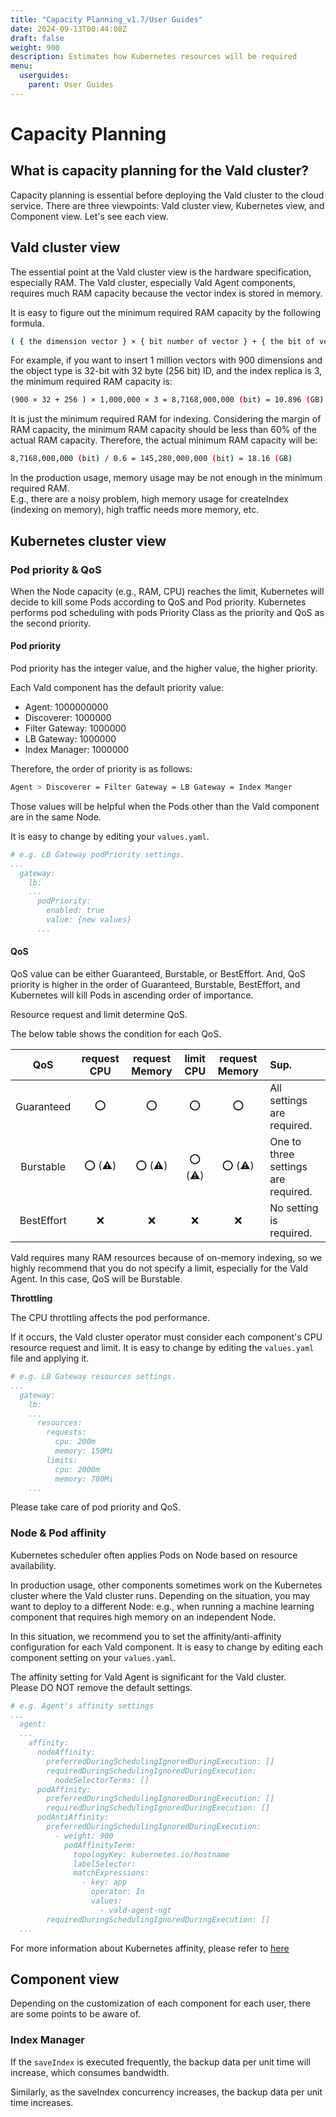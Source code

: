 ```yaml
---
title: "Capacity Planning_v1.7/User Guides"
date: 2024-09-13T00:44:08Z
draft: false
weight: 900
description: Estimates how Kubernetes resources will be required
menu:
  userguides:
    parent: User Guides
---
```


# Capacity Planning

## What is capacity planning for the Vald cluster?

Capacity planning is essential before deploying the Vald cluster to the cloud service.
There are three viewpoints: Vald cluster view, Kubernetes view, and Component view.
Let's see each view.

## Vald cluster view

The essential point at the Vald cluster view is the hardware specification, especially RAM.
The Vald cluster, especially Vald Agent components, requires much RAM capacity because the vector index is stored in memory.

It is easy to figure out the minimum required RAM capacity by the following formula.

```bash
( { the dimension vector } × { bit number of vector } + { the bit of vectors ID string } ) × { the maximum number of the vector } × { the index replica }
```

For example, if you want to insert 1 million vectors with 900 dimensions and the object type is 32-bit with 32 byte (256 bit) ID, and the index replica is 3, the minimum required RAM capacity is:

```bash
(900 × 32 + 256 ) × 1,000,000 × 3 = 8,7168,000,000 (bit) = 10.896 (GB)
```

It is just the minimum required RAM for indexing.
Considering the margin of RAM capacity, the minimum RAM capacity should be less than 60% of the actual RAM capacity.
Therefore, the actual minimum RAM capacity will be:

```bash
8,7168,000,000 (bit) / 0.6 = 145,280,000,000 (bit) = 18.16 (GB)
```

<div class="warn">
In the production usage, memory usage may be not enough in the minimum required RAM.<BR>
E.g., there are a noisy problem, high memory usage for createIndex (indexing on memory), high traffic needs more memory, etc.
</div>

## Kubernetes cluster view

### Pod priority & QoS

When the Node capacity (e.g., RAM, CPU) reaches the limit, Kubernetes will decide to kill some Pods according to QoS and Pod priority.
Kubernetes performs pod scheduling with pods Priority Class as the priority and QoS as the second priority.

#### Pod priority

Pod priority has the integer value, and the higher value, the higher priority.

Each Vald component has the default priority value:

- Agent: 1000000000
- Discoverer: 1000000
- Filter Gateway: 1000000
- LB Gateway: 1000000
- Index Manager: 1000000

Therefore, the order of priority is as follows:

```bash
Agent > Discoverer = Filter Gateway = LB Gateway = Index Manger
```

Those values will be helpful when the Pods other than the Vald component are in the same Node.

It is easy to change by editing your `values.yaml`.

```yaml
# e.g. LB Gateway podPriority settings.
...
  gateway:
    lb:
    ...
      podPriority:
        enabled: true
        value: {new values}
      ...
```

#### QoS

QoS value can be either Guaranteed, Burstable, or BestEffort.
And, QoS priority is higher in the order of Guaranteed, Burstable, BestEffort, and Kubernetes will kill Pods in ascending order of importance.

Resource request and limit determine QoS.

The below table shows the condition for each QoS.

|    QoS     |   request CPU   | request Memory  |    limit CPU    | request Memory  | Sup.                                |
| :--------: | :-------------: | :-------------: | :-------------: | :-------------: | :---------------------------------- |
| Guaranteed |       :o:       |       :o:       |       :o:       |       :o:       | All settings are required.          |
| Burstable  | :o: (:warning:) | :o: (:warning:) | :o: (:warning:) | :o: (:warning:) | One to three settings are required. |
| BestEffort |       :x:       |       :x:       |       :x:       |       :x:       | No setting is required.             |

Vald requires many RAM resources because of on-memory indexing, so we highly recommend that you do not specify a limit, especially for the Vald Agent.
In this case, QoS will be Burstable.

**Throttling**

The CPU throttling affects the pod performance.

If it occurs, the Vald cluster operator must consider each component's CPU resource request and limit.
It is easy to change by editing the `values.yaml` file and applying it.

```yaml
# e.g. LB Gateway resources settings.
...
  gateway:
    lb:
    ...
      resources:
        requests:
          cpu: 200m
          memory: 150Mi
        limits:
          cpu: 2000m
          memory: 700Mi
    ...
```

<div class="warning">
Please take care of pod priority and QoS.
</div>

### Node & Pod affinity

Kubernetes scheduler often applies Pods on Node based on resource availability.

In production usage, other components sometimes work on the Kubernetes cluster where the Vald cluster runs.
Depending on the situation, you may want to deploy to a different Node: e.g., when running a machine learning component that requires high memory on an independent Node.

In this situation, we recommend you to set the affinity/anti-affinity configuration for each Vald component.
It is easy to change by editing each component setting on your `values.yaml`.

<div class="warning">
The affinity setting for Vald Agent is significant for the Vald cluster.<BR>
Please DO NOT remove the default settings.
</div>

```yaml
# e.g. Agent's affinity settings
...
  agent:
  ...
    affinity:
      nodeAffinity:
        preferredDuringSchedulingIgnoredDuringExecution: []
        requiredDuringSchedulingIgnoredDuringExecution:
          nodeSelectorTerms: []
      podAffinity:
        preferredDuringSchedulingIgnoredDuringExecution: []
        requiredDuringSchedulingIgnoredDuringExecution: []
      podAntiAffinity:
        preferredDuringSchedulingIgnoredDuringExecution:
          - weight: 900
            podAffinityTerm:
              topologyKey: kubernetes.io/hostname
              labelSelector:
              matchExpressions:
                - key: app
                  operator: In
                  values:
                    - vald-agent-ngt
        requiredDuringSchedulingIgnoredDuringExecution: []
  ...
```

For more information about Kubernetes affinity, please refer to [here](https://kubernetes.io/docs/concepts/scheduling-eviction/assign-pod-node/#affinity-and-anti-affinity)

## Component view

Depending on the customization of each component for each user, there are some points to be aware of.

### Index Manager

If the `saveIndex` is executed frequently, the backup data per unit time will increase, which consumes bandwidth.

Similarly, as the saveIndex concurrency increases, the backup data per unit time increases.
